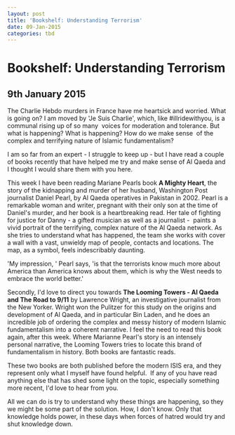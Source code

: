 ```yaml
---
layout: post
title: 'Bookshelf: Understanding Terrorism'
date: 09-Jan-2015
categories: tbd
---
```


# Bookshelf: Understanding Terrorism

## 9th January 2015

The Charlie Hebdo murders in France have me heartsick and worried. What is going on? I am moved by 'Je Suis Charlie',   which,   like #illridewithyou, is a communal rising up of so many  voices for moderation and tolerance. But what is happening? What is happening? How do we make sense  of the complex and terrifying nature of Islamic fundamentalism?

I am so far from an expert - I struggle to keep up - but I have read a couple of books recently that have helped me try and make sense of Al Qaeda and I thought I would share them with you here.

This week I have been reading Mariane Pearls book **A Mighty Heart**, the story of the kidnapping and murder of her husband, Washington Post journalist Daniel Pearl, by Al Qaeda operatives in Pakistan in 2002. Pearl is a remarkable woman and writer, pregnant with their only son at the time of Daniel's murder, and her book is a heartbreaking read. Her tale of fighting for justice for Danny - a gifted musician as well as a journalist -  paints a vivid portrait of the terrifying, complex nature of the Al Qaeda network. As she tries to understand what has happened, the team she works with cover a wall with a vast, unwieldy map of people, contacts and locations. The map, as a symbol, feels indescribably daunting.

'My impression, ' Pearl says, 'is that the terrorists know much more about America than America knows about them, which is why the West needs to embrace the world better.'

Secondly, I'd love to direct you towards **The Looming Towers - Al Qaeda and The Road to 9/11** by Lawrence Wright, an investigative journalist from the New Yorker. Wright won the Pulitzer for this study on the origins and development of Al Qaeda, and in particular Bin Laden, and he does an incredible job of ordering the complex and messy history of modern Islamic fundamentalism into a coherent narrative. I feel the need to read this book again, after this week. Where Marianne Pearl's story is an intensely personal narrative, the Looming Towers tries to locate this brand of fundamentalism in history. Both books are fantastic reads.

These two books are both published before the modern ISIS era, and they represent only what I myself have found helpful.  If any of you have read anything else that has shed some light on the topic, especially something more recent, I'd love to hear from you.

All we can do is try to understand why these things are happening, so they we might be some part of the solution. How, I don't know. Only that knowledge holds power, in these days when forces of hatred would try and shut knowledge down.

